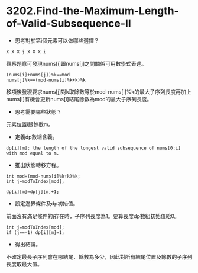 # 3202.Find-the-Maximum-Length-of-Valid-Subsequence-II

- 思考對於第i個元素可以做哪些選擇？

```
X X X j X X X i
```

觀察題意可發現nums[i]跟nums[j]之間關係可用數學式表達。

```
(nums[i]+nums[j])%k==mod
nums[j]%k==(mod-nums[i]%k+k)%k
```

移項後發現要求nums[j]對k取餘數等於mod-nums[i]%k的最大子序列長度再加上nums[i]有機會更新nums[i]結尾餘數為mod的最大子序列長度。

- 思考需要哪些狀態？

元素位置i跟餘數m。

- 定義dp數組含義。

```
dp[i][m]: the length of the longest valid subsequence of nums[0:i] with mod equal to m.
```

- 推出狀態轉移方程。

```
int mod=(mod-nums[i]%k+k)%k;
int j=modToIndex[mod];

dp[i][m]=dp[j][m]+1;
```

- 設定邊界條件及dp初始值。

前面沒有滿足條件的j存在時，子序列長度為1。要算長度dp數組初始值給0。

```
int j=modToIndex[mod];
if (j==-1) dp[i][m]=1;
```

- 得出結論。

不確定最長子序列會在哪結尾、餘數為多少，因此對所有結尾位置及餘數的子序列長度取最大值。

